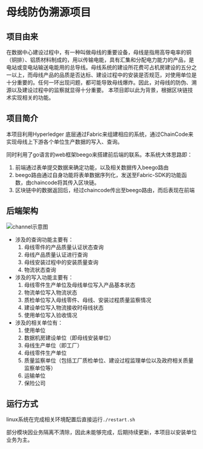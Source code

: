 # 母线防伪溯源项目
## 项目由来
在数据中心建设过程中，有一种叫做母线的重要设备，母线是指用高导电率的铜（铜排）、铝质材料制成的，用以传输电能，具有汇集和分配电力能力的产品，是电站或变电站输送电能用的总导线。母线系统的建设所花费可占机房建设的五分之一以上，而母线产品的品质是否达标、建设过程中的安装是否规范，对使用单位是十分重要的。任何一环出现问题，都可能导致母线爆炸。因此，对母线的防伪、溯源以及建设过程中的监察就显得十分重要。
本项目即以此为背景，根据区块链技术实现相关的功能。
## 项目简介
本项目利用Hyperledger 底层通过Fabric来组建相应的系统，通过ChainCode来实现母线上下游各个单位生产数据的写入、查询。

同时利用了go语言的web框架beego来搭建前后端的联系。本系统大体思路即：
1. 前端通过表单提交数据来确定功能，以及相关数据传入beego路由
2. beego路由通过自身功能将表单数据序列化，发送至Fabric-SDK的功能函数，由chaincode将其传入区块链。
3. 区块链中的数据返回后，经过chaincode传出至beego路由，而后表现在前端

## 后端架构
![channel示意图](https://github.com/mrttree/Generator-Anti-counterfeiting-project/channel示意图.png)
* 涉及的查询功能主要有：
  1. 母线零件的产品质量认证状态查询
  2. 母线产品质量认证进行查询
  3. 母线安装过程中的安装质量查询
  4. 物流状态查询
* 涉及的写入功能主要有：
  1. 母线零件生产单位及母线单位写入产品基本状态
  2. 物流单位写入物流状态
  3. 质检单位写入母线零件、母线、安装过程质量监察情况
  4. 建设单位写入物流接收时母线状态
  5. 使用单位写入验收情况
* 涉及的相关单位有：
  1. 使用单位
  2. 数据机房建设单位（即母线安装单位）
  3. 母线生产单位（即工厂）
  4. 母线零件生产单位
  5. 质量监察单位（包括工厂质检单位、建设过程监理单位以及政府相关质量监察单位等）
  6. 运输单位
  7. 保险公司
## 运行方式
linux系统在完成相关环境配置后直接运行`./restart.sh`

部分模块因业务隔离不清除，因此未能够完成，后期持续更新，本项目以安装单位业务为主。

 
